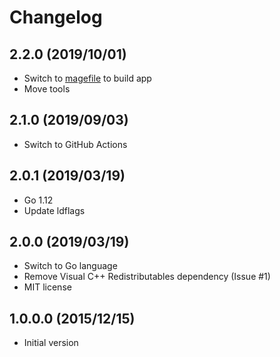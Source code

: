 # Changelog

## 2.2.0 (2019/10/01)

* Switch to [magefile](https://magefile.org) to build app
* Move tools

## 2.1.0 (2019/09/03)

* Switch to GitHub Actions

## 2.0.1 (2019/03/19)

* Go 1.12
* Update ldflags

## 2.0.0 (2019/03/19)

* Switch to Go language
* Remove Visual C++ Redistributables dependency (Issue #1)
* MIT license

## 1.0.0.0 (2015/12/15)

* Initial version
